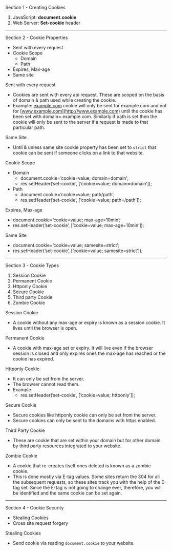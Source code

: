 Section 1 - Creating Cookies

1. JavaScript: **document.cookie**
2. Web Server: **Set-cookie** header

---

Section 2 - Cookie Properties

- Sent with every request
- Cookie Scope
    - Domain
    - Path
- Expires, Max-age
- Same site

Sent with every request

- Cookies are sent with every api request. These are scoped on the basis of domain & path used while creating the cookie.
- Example: [example.com](http://example.com) cookie will only be sent for example.com and not for [www.example.com](http://www.example.com) until the cookie has been set with domain=.example.com. Similarly if path is set then the cookie will only be sent to the server if a request is made to that particular path.

Same Site

- Until & unless same site cookie property has been set to `strict` that cookie can be sent if someone clicks on a link to that website.

Cookie Scope

- Domain
    - document.cookie=’cookie=value; domain=domain’;
    - res.setHeader(’set-cookie’, [’cookie=value; domain=domain’]);
- Path
    - document.cookie=’cookie=value; path/path’;
    - res.setHeader(’set-cookie’, [’cookie=value; path=/path’]);

Expires, Max-age

- document.cookie=’cookie=value; max-age=10min’;
- res.setHeader(’set-cookie’, [’cookie=value; max-age=10min’]);

Same Site

- document.cookie=’cookie=value; samesite=strict’;
- res.setHeader(’set-cookie’, [’cookie=value; samesite=strict’]);

---

Section 3 - Cookie Types

1. Session Cookie
2. Permanent Cookie
3. Httponly Cookie
4. Secure Cookie
5. Third party Cookie
6. Zombie Cookie

Session Cookie

- A cookie without any max-age or expiry is known as a session cookie. It lives until the browser is open.

Permanent Cookie

- A cookie with max-age set or expiry. It will live even if the browser session is closed and only expires ones the max-age has reached or the cookie has expired.

Httponly Cookie

- It can only be set from the server.
- The browser cannot read them.
- Example
    - res.setHeader(’set-cookie’, [’cookie=value; httponly’]);
    

Secure Cookie

- Secure cookies like httponly cookie can only be set from the server.
- Secure cookies can only be sent to the domains with https enabled.

Third Party Cookie

- These are cookie that are set within your domain but for other domain by third party resources integrated to your website.

Zombie Cookie

- A cookie that re-creates itself ones deleted is known as a zombie cookie.
- This is done mostly via E-tag values. Some sites return the 304 for all the subsequent requests, so these sites track you with the help of the E-tag set. Since the E-tag is not going to change ever, therefore, you will be identified and the same cookie can be set again.

---

Section 4 - Cookie Security

- Stealing Cookies
- Cross site request forgery

Stealing Cookies

- Send cookie via reading `document.cookie` to your website.